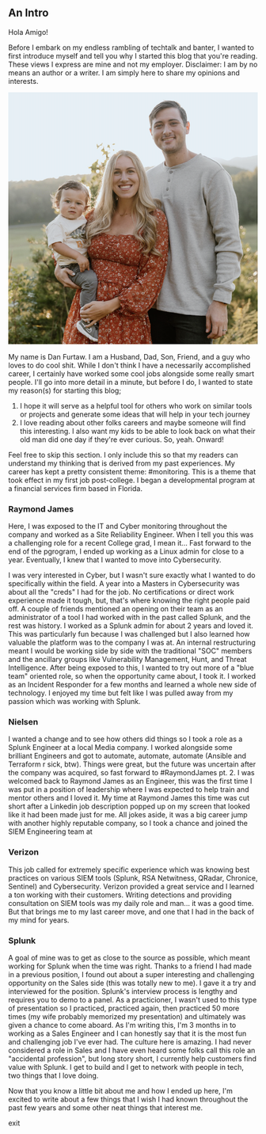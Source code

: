 ## An Intro

Hola Amigo! 

Before I embark on my endless rambling of techtalk and banter, I wanted to first introduce myself and tell you why I started this blog that you're reading. These views I express are mine and not my employer. Disclaimer: I am by no means an author or a writer. I am simply here to share my opinions and interests.

![Family Pic](/docs/assets/Screenshot.png)

My name is Dan Furtaw. I am a Husband, Dad, Son, Friend, and a guy who loves to do cool shit. While I don't think I have a necessarily accomplished career, I certainly have worked some cool jobs alongside some really smart people. I'll go into more detail in a minute, but before I do, I wanted to state my reason(s) for starting this blog; 

1) I hope it will serve as a helpful tool for others who work on similar tools or projects and generate some ideas that will help in your tech journey
2) I love reading about other folks careers and maybe someone will find this interesting. I also want my kids to be able to look back on what their old man did one day if they're ever curious. So, yeah. Onward!

Feel free to skip this section. I only include this so that my readers can understand my thinking that is derived from my past experiences. My career has kept a pretty consistent theme: #monitoring. This is a theme that took effect in my first job post-college. I began a developmental program at a financial services firm based in Florida. 

### Raymond James
Here, I was exposed to the IT and Cyber monitoring throughout the company and worked as a Site Reliability Engineer. When I tell you this was a challenging role for a recent College grad, I mean it... Fast forward to the end of the pgrogram, I ended up working as a Linux admin for close to a year. Eventually, I knew that I wanted to move into Cybersecurity.

I was very interested in Cyber, but I wasn't sure exactly what I wanted to do specifically within the field. A year into a Masters in Cybersecurity was about all the "creds" I had for the job. No certifications or direct work experience made it tough, but, that's where knowing the right people paid off. A couple of friends mentioned an opening on their team as an administrator of a tool I had worked with in the past called Splunk, and the rest was history. I worked as a Splunk admin for about 2 years and loved it. This was particularly fun because I was challenged but I also learned how valuable the platform was to the company I was at. An internal restructuring meant I would be working side by side with the traditional "SOC" members and the ancillary groups like Vulnerability Management, Hunt, and Threat Intelligence. After being exposed to this, I wanted to try out more of a "blue team" oriented role, so when the opportunity came about, I took it. I worked as an Incident Responder for a few months and learned a whole new side of technology. I enjoyed my time but felt like I was pulled away from my passion which was working with Splunk. 

### Nielsen 
I wanted a change and to see how others did things so I took a role as a Splunk Engineer at a local Media company. I worked alongside some brilliant Engineers and got to automate, automate, automate (Ansible and Terraform r sick, btw). Things were great, but the future was uncertain after the company was acquired, so fast forward to #RaymondJames pt. 2. I was welcomed back to Raymond James as an Engineer, this was the first time I was put in a position of leadership where I was expected to help train and mentor others and I loved it. My time at Raymond James this time was cut short after a Linkedin job description popped up on my screen that looked like it had been made just for me. All jokes aside, it was a big career jump with another highly reputable company, so I took a chance and joined the SIEM Engineering team at 

### Verizon 
This job called for extremely specific experience which was knowing best practices on various SIEM tools (Splunk, RSA Netwitness, QRadar, Chronice, Sentinel) and Cybersecurity. Verizon provided a great service and I learned a ton working with their customers. Writing detections and providing consultation on SIEM tools was my daily role and man... it was a good time. But that brings me to my last career move, and one that I had in the back of my mind for years. 

### Splunk 
A goal of mine was to get as close to the source as possible, which meant working for Splunk when the time was right. Thanks to a friend I had made in a previous position, I found out about a super interesting and challenging opportunity on the Sales side (this was totally new to me). I gave it a try and interviewed for the position. Splunk's interview process is lengthy and requires you to demo to a panel. As a practicioner, I wasn't used to this type of presentation so I practiced, practiced again, then practiced 50 more times (my wife probably memorized my presentation) and ultimately was given a chance to come aboard. As I'm writing this, I'm 3 months in to working as a Sales Engineer and I can honestly say that it is the most fun and challenging job I've ever had. The culture here is amazing. I had never considered a role in Sales and I have even heard some folks call this role an "accidental profession", but long story short, I currently help customers find value with Splunk. I get to build and I get to network with people in tech, two things that I love doing.

Now that you know a little bit about me and how I ended up here, I'm excited to write about a few things that I wish I had known throughout the past few years and some other neat things that interest me.

exit
